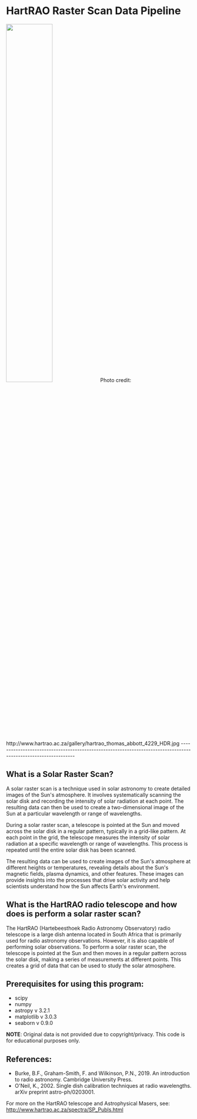 # HartRAO Raster Scan Data Pipeline

<img src="http://www.hartrao.ac.za/gallery/hartrao_thomas_abbott_4229_HDR.jpg" width="50%" height="50%">
Photo credit: http://www.hartrao.ac.za/gallery/hartrao_thomas_abbott_4229_HDR.jpg
---------------------------------------------------------------------------------------------------------------

## What is a Solar Raster Scan?

A solar raster scan is a technique used in solar astronomy to create detailed images of the Sun's atmosphere. It involves systematically scanning the solar disk and recording the intensity of solar radiation at each point. The resulting data can then be used to create a two-dimensional image of the Sun at a particular wavelength or range of wavelengths.

During a solar raster scan, a telescope is pointed at the Sun and moved across the solar disk in a regular pattern, typically in a grid-like pattern. At each point in the grid, the telescope measures the intensity of solar radiation at a specific wavelength or range of wavelengths. This process is repeated until the entire solar disk has been scanned.

The resulting data can be used to create images of the Sun's atmosphere at different heights or temperatures, revealing details about the Sun's magnetic fields, plasma dynamics, and other features. These images can provide insights into the processes that drive solar activity and help scientists understand how the Sun affects Earth's environment.


## What is the HartRAO radio telescope and how does is perform a solar raster scan?

The HartRAO (Hartebeesthoek Radio Astronomy Observatory) radio telescope is a large dish antenna located in South Africa that is primarily used for radio astronomy observations. However, it is also capable of performing solar observations. To perform a solar raster scan, the telescope is pointed at the Sun and then moves in a regular pattern across the solar disk, making a series of measurements at different points. This creates a grid of data that can be used to study the solar atmosphere.

## Prerequisites for using this program:

- scipy
- numpy
- astropy v 3.2.1
- matplotlib v 3.0.3
- seaborn v 0.9.0

**NOTE**: Original data is not provided due to copyright/privacy.
This code is for educational purposes only.

## References:

- Burke, B.F., Graham-Smith, F. and Wilkinson, P.N., 2019. An introduction to radio astronomy. Cambridge University Press.
- O'Neil, K., 2002. Single dish calibration techniques at radio wavelengths. arXiv preprint astro-ph/0203001.

For more on the HartRAO telescope and Astrophysical Masers, see: http://www.hartrao.ac.za/spectra/SP_Publs.html
